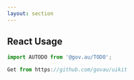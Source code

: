 ```yaml
---
layout: section
---
```


## React Usage

```jsx
import AUTODO from '@gov.au/TODO';

Get from https://github.com/govau/uikit
```
